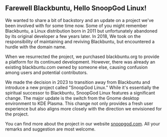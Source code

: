 ## Farewell Blackbuntu, Hello SnoopGod Linux!

We wanted to share a bit of backstory and an update on a project we've been involved with for some time now. Some of you might remember Blackbuntu, a Linux distribution born in 2011 but unfortunately abandoned by its original developer a few years later. In 2018, We took on the responsibility of maintaining and reviving Blackbuntu, but encountered a hurdle with the domain name.

When we resurrected the project, we purchased blackbuntu.org to provide a platform for its continued development. However, there was already an existing blackbuntu.com owned by someone else, causing confusion among users and potential contributors.

We made the decision in 2023 to transition away from Blackbuntu and introduce a new project called "SnoopGod Linux." While it's essentially the spiritual successor to Blackbuntu, SnoopGod Linux features a significant change. The major update is the switch from the Gnome desktop environment to KDE Plasma. This change not only provides a fresh user experience but also aligns more closely with the direction we envisioned for the project.

You can find more about the project in our website [snoopgod.com](https://snoopgod.com). All your remarks and suggestion are most welcome.
